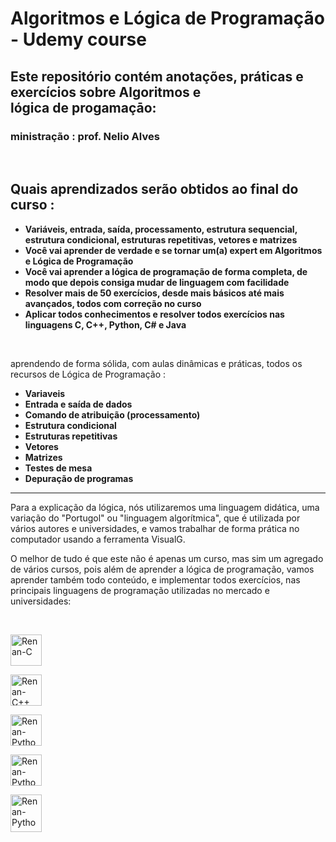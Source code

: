 <h1>Algoritmos e Lógica de Programação - Udemy course</h1>


<h2>Este repositório contém anotações, práticas e exercícios sobre Algoritmos e lógica de progamaçāo:</h2>
<h3>ministração : prof. Nelio Alves</h3>
<br>

<h2>Quais aprendizados serão obtidos ao final do curso : </h2>

<ul>
    <li><b>Variáveis, entrada, saída, processamento, estrutura sequencial, estrutura condicional, estruturas repetitivas, vetores e matrizes</b></li>
    <li><b>Você vai aprender de verdade e se tornar um(a) expert em Algoritmos e Lógica de Programação</b></li>
    <li><b>Você vai aprender a lógica de programação de forma completa, de modo que depois consiga mudar de linguagem com facilidade</b></li>
    <li><b>Resolver mais de 50 exercícios, desde mais básicos até mais avançados, todos com correção no curso</b></li>
    <li><b>Aplicar todos conhecimentos e resolver todos exercícios nas linguagens C, C++, Python, C# e Java</b></li>
</ul><br>
<p>aprendendo de forma sólida, com aulas dinâmicas e práticas, todos os recursos de Lógica de Programação :</p>

<ul>
    <li><b>Variaveis</b></li>
    <li><b>Entrada e saída de dados</b></li>
    <li><b>Comando de atribuição (processamento)</b></li>
    <li><b>Estrutura condicional</b></li>
    <li><b>Estruturas repetitivas</b></li>
    <li><b>Vetores</b></li>
    <li><b>Matrizes</b></li>
    <li><b>Testes de mesa</b></li>
    <li><b>Depuração de programas</b></li>
</ul>

<hr>

<p>Para a explicação da lógica, nós utilizaremos uma linguagem didática, uma variação do "Portugol" ou "linguagem algorítmica", que é utilizada por vários autores e universidades, e vamos trabalhar de forma prática no computador usando a ferramenta VisualG.</p>

<p>O melhor de tudo é que este não é apenas um curso, mas sim um agregado de vários cursos, pois além de aprender a lógica de programação, vamos aprender também todo conteúdo, e implementar todos exercícios, nas principais linguagens de programação utilizadas no mercado e universidades:</p><br>

<img alt="Renan-C" height="50" width="50"  src="https://cdn.jsdelivr.net/gh/devicons/devicon/icons/c/c-original.svg" /><br>

<img alt="Renan-C++" height="50" width="50" src="https://cdn.jsdelivr.net/gh/devicons/devicon/icons/cplusplus/cplusplus-original.svg" /><br>

<img alt="Renan-Python" height="50" width="50" src="https://cdn.jsdelivr.net/gh/devicons/devicon/icons/python/python-original.svg" /><br>

<img alt="Renan-Python" height="50" width="50" src="https://cdn.jsdelivr.net/gh/devicons/devicon/icons/csharp/csharp-original.svg" /><br>

<img alt="Renan-Python" height="60" width="50" src="https://cdn.jsdelivr.net/gh/devicons/devicon/icons/java/java-original-wordmark.svg" /><br>
